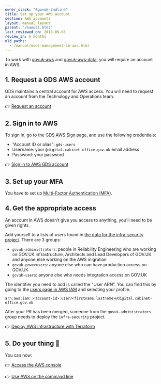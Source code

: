 ```yaml
---
owner_slack: "#govuk-2ndline"
title: Set up your AWS account
section: AWS accounts
layout: manual_layout
parent: "/manual.html"
last_reviewed_on: 2018-09-03
review_in: 6 months
old_paths:
  - /manual/user-management-in-aws.html
---
```


To work with [govuk-aws](https://github.com/alphagov/govuk-aws) and [govuk-aws-data](https://github.com/alphagov/govuk-aws-data),
you will require an account in AWS.

## 1. Request a GDS AWS account

GDS maintains a central account for AWS access. You will need to request an account from the Technology and Operations team.

👉 [Request an account](https://gds-request-an-aws-account.cloudapps.digital)

## 2. Sign in to AWS

To sign in, go to [the GDS AWS Sign page](https://gds-users.signin.aws.amazon.com/console), and use the following credentials:

- "Account ID or alias": `gds-users`
- Username: your `@digital.cabinet-office.gov.uk` email address
- Password: your password

👉 [Sign in to AWS GDS account](https://gds-users.signin.aws.amazon.com/console)

## 3. Set up your MFA

You have to set up [Multi-Factor Authentication (MFA)][MFA].

## 4. Get the appropriate access

An account in AWS doesn't give you access to anything, you'll need to be given rights.

Add yourself to a lists of users found in [the data for the infra-security project][infra-terra]. There are 3 groups:

- `govuk-administrators`: people in Reliability Engineering who are working on GOV.UK infrastructure, Architects and Lead Developers of GOV.UK and anyone else working on the AWS migration
- `govuk-powerusers`: anyone else who can have production access on GOV.UK
- `govuk-users`: anyone else who needs integration access on GOV.UK

The identifier you need to add is called the "User ARN". You can find this by going
to the [users page in AWS IAM][iam] and selecting your profile.

```
arn:aws:iam::<account-id>:user/<firstname.lastname>@digital.cabinet-office.gov.uk
```

After your PR has been merged, someone from the `govuk-administrators` group needs to deploy the `infra-security` project.

👉 [Deploy AWS infrastructure with Terraform](/manual/deploying-terraform.html)

## 5. Do your thing 🚀

You can now:

👉 [Access the AWS console](/manual/aws-console-access.html)

👉 [Use AWS on the command line](/manual/aws-cli-access.html)

[infra-terra]: https://github.com/alphagov/govuk-aws-data/tree/master/data/infra-security
[MFA]: https://docs.aws.amazon.com/general/latest/gr/aws-sec-cred-types.html#multi-factor-authentication
[iam]: https://console.aws.amazon.com/iam/home?region=eu-west-1#/users

